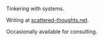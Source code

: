 Tinkering with systems. 

Writing at [scattered-thoughts.net](https://www.scattered-thoughts.net/). 

Occasionally available for consulting.
